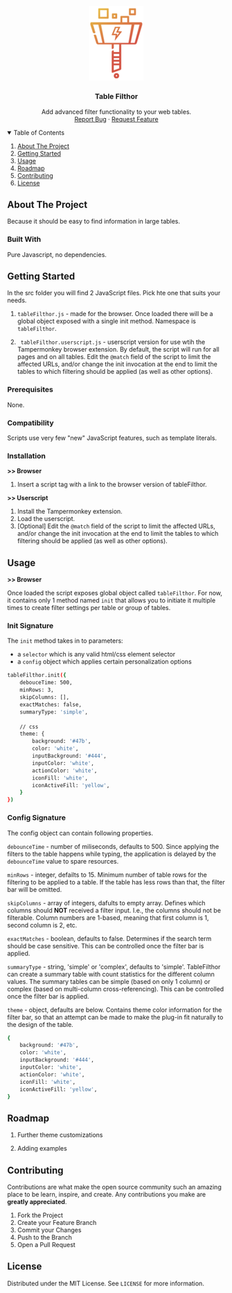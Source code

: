 <!-- PROJECT LOGO -->
<br />
<p align="center">
  <a href="https://github.com/d-g-ivanov/tableFilthor">
    <img src="https://github.com/d-g-ivanov/tableFilthor/blob/main/logo/logo.png" alt="Filthor Logo" width="126">
  </a>

  <h3 align="center">Table Filthor</h3>

  <p align="center">
    Add advanced filter functionality to your web tables.
    <!-- <br />
    <a href="https://github.com/othneildrew/Best-README-Template"><strong>Explore the docs »</strong></a>
    <br /> -->
    <br />
    <a href="https://github.com/d-g-ivanov/tableFilthor/issues">Report Bug</a>
    ·
    <a href="https://github.com/d-g-ivanov/tableFilthor/issues">Request Feature</a>
  </p>
</p>



<!-- TABLE OF CONTENTS -->
<details open="open">
  <summary>Table of Contents</summary>
  <ol>
    <li><a href="#about-the-project">About The Project</a></li>
    <li><a href="#getting-started">Getting Started</a></li>
	<li><a href="#usage">Usage</a></li>
	<li><a href="#roadmap">Roadmap</a></li>
    <li><a href="#contributing">Contributing</a></li>
    <li><a href="#license">License</a></li>
  </ol>
</details>



<!-- ABOUT THE PROJECT -->
## About The Project

Because it should be easy to find information in large tables.

### Built With

Pure Javascript, no dependencies.



<!-- GETTING STARTED -->
## Getting Started

In the src folder you will find 2 JavaScript files. Pick hte one that suits your needs.

1. ` tableFilthor.js ` - made for the browser. Once loaded there will be a global object exposed with a single init method. Namespace is ` tableFilthor `.

2. ` tableFilthor.userscript.js`  - userscript version for use wtih the Tampermonkey browser extension. By default, the script will run for all pages and on all tables. Edit the ` @match ` field of the script to limit the affected URLs, and/or change the init invocation at the end to limit the tables to which filtering should be applied (as well as other options).

### Prerequisites

None.

### Compatibility

Scripts use very few "new" JavaScript features, such as template literals.

### Installation

**>> Browser**
1. Insert a script tag with a link to the browser version of tableFilthor.


**>> Userscript**
1. Install the Tampermonkey extension.
2. Load the userscript.
3. [Optional] Edit the ` @match ` field of the script to limit the affected URLs, and/or change the init invocation at the end to limit the tables to which filtering should be applied (as well as other options).


<!-- USAGE EXAMPLES -->
## Usage

**>> Browser**

Once loaded the script exposes global object called ` tableFilthor `. For now, it contains only 1 method named ` init ` that allows you to initiate it multiple times to create filter settings per table or group of tables.


### Init Signature

The ` init ` method takes in to parameters:

 - a ` selector ` which is any valid html/css element selector
 - a ` config ` object which applies certain personalization options
  
```sh
tableFilthor.init({
	debouceTime: 500,
	minRows: 3,
	skipColumns: [],
	exactMatches: false,
	summaryType: 'simple',

	// css
	theme: {
		background: '#47b',
		color: 'white',
		inputBackground: '#444',
		inputColor: 'white',
		actionColor: 'white',
		iconFill: 'white',
		iconActiveFill: 'yellow',
	}
})
  ```
  
### Config Signature

The config object can contain following properties.
	
` debounceTime ` - number of miliseconds, defaults to 500.
Since applying the filters to the table happens while typing, the application is delayed by the `debounceTime` value to spare resources.

` minRows ` - integer, defailts to 15.
Minimum number of table rows for the filtering to be applied to a table. If the table has less rows than that, the filter bar will be omitted.

` skipColumns ` - array of integers, dafults to empty array.
Defines which columns should **NOT** received a filter input. I.e., the columns should not be filterable. Column numbers are 1-based, meaning that first column is 1, second column is 2, etc.

` exactMatches ` - boolean, defaults to false.
Determines if the search term should be case sensitive. This can be controlled once the filter bar is applied.

` summaryType ` - string, 'simple' or 'complex', defaults to 'simple'.
TableFilthor can create a summary table with count statistics for the different column values. The summary tables can be simple (based on only 1 column) or complex (based on multi-column cross-referencing). This can be controlled once the filter bar is applied.

` theme ` - object, defaults are below.
Contains theme color information for the filter bar, so that an attempt can be made to make the plug-in fit naturally to the design of the table.

```sh
{
	background: '#47b',
	color: 'white',
	inputBackground: '#444',
	inputColor: 'white',
	actionColor: 'white',
	iconFill: 'white',
	iconActiveFill: 'yellow',
}
  ```


<!-- ROADMAP -->
## Roadmap

1. Further theme customizations

2. Adding examples



<!-- CONTRIBUTING -->
## Contributing

Contributions are what make the open source community such an amazing place to be learn, inspire, and create. Any contributions you make are **greatly appreciated**.

1. Fork the Project
2. Create your Feature Branch
3. Commit your Changes
4. Push to the Branch
5. Open a Pull Request



<!-- LICENSE -->
## License

Distributed under the MIT License. See `LICENSE` for more information.
